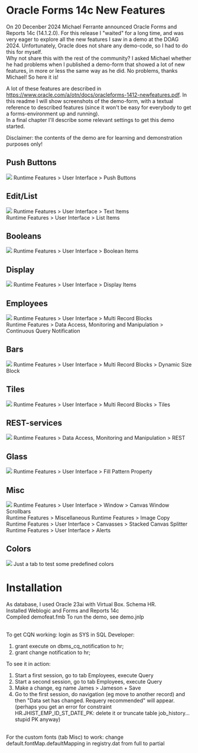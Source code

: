 # Oracle Forms 14c New Features
 
On 20 Decenber 2024 Michael Ferrante announced Oracle Forms and Reports 14c (14.1.2.0). For this release I "waited" for a long time, and was very eager to explore all the new features I saw in a demo at the DOAG 2024. Unfortunately, Oracle does not share any demo-code, so I had to do this for myself.<br/>
Why not share this with the rest of the community? I asked Michael whether he had problems when I published a demo-form that showed a lot of new features, in more or less the same way as he did. No problems, thanks Michael! So here it is!

A lot of these features are described in https://www.oracle.com/a/otn/docs/oracleforms-1412-newfeatures.pdf. In this readme I will show screenshots of the demo-form, with a textual reference to described features (since it won't be easy for everybody to get a forms-environment up and running).<br/>
In a final chapter I'll describe some relevant settings to get this demo started.

Disclaimer: the contents of the demo are for learning and demonstration purposes only!

## Push Buttons
![](resources/14c-pushbuttons.gif)
Runtime Features > User Interface > Push Buttons

## Edit/List
![](resources/14c-edit-list.gif)
Runtime Features > User Interface > Text Items<br/>
Runtime Features > User Interface > List Items

## Booleans
![](resources/14c-booleans.gif)
Runtime Features > User Interface > Boolean Items

## Display
![](resources/14c-display.gif)
Runtime Features > User Interface > Display Items

## Employees
![](resources/14c-emp.gif)
Runtime Features > User Interface > Multi Record Blocks<br/>
Runtime Features > Data Access, Monitoring and Manipulation > Continuous Query Notification

## Bars
![](resources/14c-bars.gif)
Runtime Features > User Interface > Multi Record Blocks > Dynamic Size Block

## Tiles
![](resources/14c-tiles.gif)
Runtime Features > User Interface > Multi Record Blocks > Tiles

## REST-services
![](resources/14c-rest.gif)
Runtime Features > Data Access, Monitoring and Manipulation > REST

## Glass
![](resources/14c-glass.gif)
Runtime Features > User Interface > Fill Pattern Property

## Misc
![](resources/14c-misc.gif)
Runtime Features > User Interface > Window > Canvas Window Scrollbars<br/>
Runtime Features > Miscellaneous Runtime Features > Image Copy<br/>
Runtime Features > User Interface > Canvasses > Stacked Canvas Splitter<br/>
Runtime Features > User Interface > Alerts

## Colors
![](resources/14c-colors.png)
Just a tab to test some predefined colors

# Installation
As database, I used Oracle 23ai with Virtual Box. Schema HR.<br/>
Installed Weblogic and Forms and Reports 14c<br/>
Compiled demofeat.fmb
To run the demo, see demo.jnlp<br/><br/>

To get CQN working: login as SYS in SQL Developer:<br/>
1. grant execute on dbms_cq_notification to hr;<br/>
2. grant change notification to hr;<br/>

<!-- eol -->

To see it in action:<br/>
1. Start a first session, go to tab Employees, execute Query<br/>
2. Start a second session, go to tab Employees, execute Query<br/>
3. Make a change, eg name James > Jameson + Save<br/>
4. Go to the first session, do navigation (eg move to another record) and then "Data set has changed. Requery recommended" will appear.<br/>
(perhaps you get an error for constraint HR.JHIST_EMP_ID_ST_DATE_PK: delete it or truncate table job_history... stupid PK anyway)<br/><br/>

For the custom fonts (tab Misc) to work: change default.fontMap.defaultMapping in registry.dat from full to partial